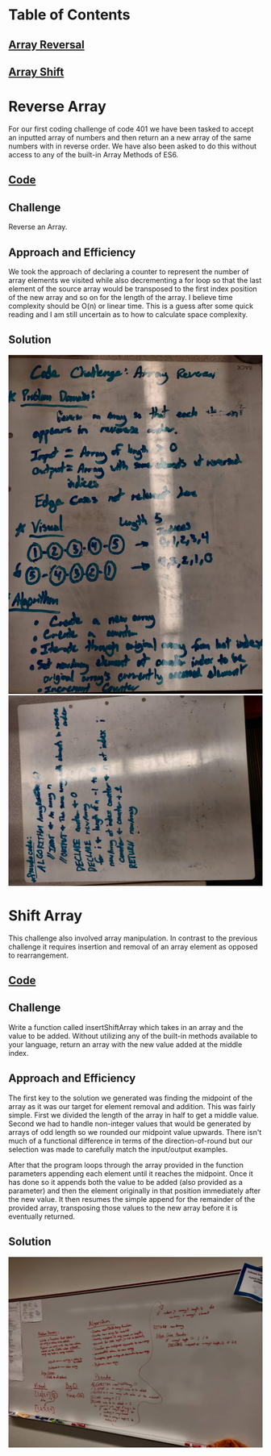 # Table of Contents

## [Array Reversal](#Reverse-Array)
## [Array Shift](#Shift-Array)

# Reverse Array

For our first coding challenge of code 401 we have been tasked to accept an inputted array of numbers and then return an a new array of the same numbers with in reverse order. We have also been asked to do this without access to any of the built-in Array Methods of ES6. 

## [Code](./challenges/ArrayReverse/array-reverse.js)

## Challenge

Reverse an Array.

## Approach and Efficiency 

We took the approach of declaring a counter to represent the number of array elements we visited while also decrementing a for loop so that the last element of the source array would be transposed to the first index position of the new array and so on for the length of the array. I believe time complexity should be O(n) or linear time. This is a guess after some quick reading and I am still uncertain as to how to calculate space complexity.  

## Solution

![Whiteboard Image 1](assets/IMG_20200106_160449.jpg)
![Whiteboard Image 2](assets/IMG_20200106_162900.jpg)


# Shift Array

This challenge also involved array manipulation. In contrast to the previous challenge it requires insertion and removal of an array element as opposed to rearrangement. 

## [Code](./challenges/ArrayShift/array-shift.js)

## Challenge

Write a function called insertShiftArray which takes in an array and the value to be added. Without utilizing any of the built-in methods available to your language, return an array with the new value added at the middle index.

## Approach and Efficiency 

The first key to the solution we generated was finding the midpoint of the array as it was our target for element removal and addition. This was fairly simple. First we divided the length of the array in half to get a middle value. Second we had to handle non-integer values that would be generated by arrays of odd length so we rounded our midpoint value upwards. There isn't much of a functional difference in terms of the direction-of-round but our selection was made to carefully match the input/output examples.

After that the program loops through the array provided in the function parameters appending each element until it reaches the midpoint. Once it has done so it appends both the value to be added (also provided as a parameter) and then the element originally in that position immediately after the new value. It then resumes the simple append for the remainder of the provided array, transposing those values to the new array before it is eventually returned. 

## Solution

![Whiteboard Image for Array Shift Challenge](assets/arrayshift-whiteboard.jpg)